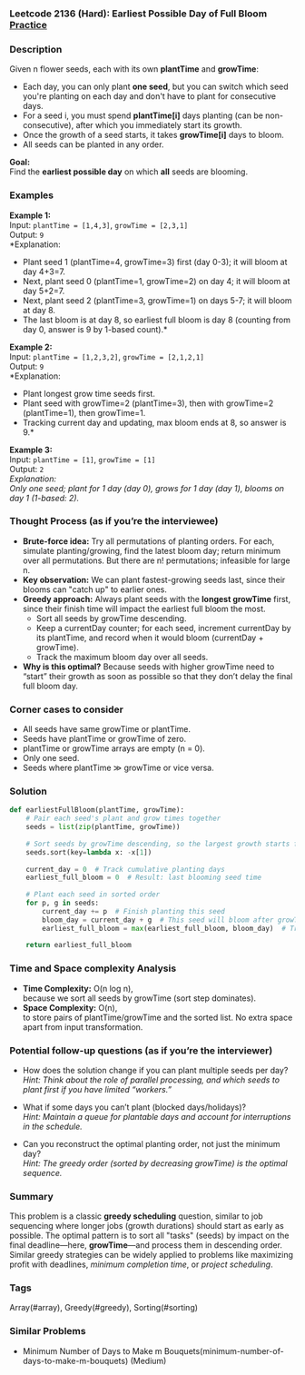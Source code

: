 ### Leetcode 2136 (Hard): Earliest Possible Day of Full Bloom [Practice](https://leetcode.com/problems/earliest-possible-day-of-full-bloom)

### Description  
Given n flower seeds, each with its own **plantTime** and **growTime**:

- Each day, you can only plant **one seed**, but you can switch which seed you're planting on each day and don't have to plant for consecutive days.
- For a seed i, you must spend **plantTime[i]** days planting (can be non-consecutive), after which you immediately start its growth.
- Once the growth of a seed starts, it takes **growTime[i]** days to bloom.
- All seeds can be planted in any order.

**Goal:**  
Find the **earliest possible day** on which **all** seeds are blooming.

### Examples  

**Example 1:**  
Input: `plantTime = [1,4,3]`, `growTime = [2,3,1]`  
Output: `9`  
*Explanation:  
- Plant seed 1 (plantTime=4, growTime=3) first (day 0-3); it will bloom at day 4+3=7.  
- Next, plant seed 0 (plantTime=1, growTime=2) on day 4; it will bloom at day 5+2=7.  
- Next, plant seed 2 (plantTime=3, growTime=1) on days 5-7; it will bloom at day 8.  
- The last bloom is at day 8, so earliest full bloom is day 8 (counting from day 0, answer is 9 by 1-based count).*

**Example 2:**  
Input: `plantTime = [1,2,3,2]`, `growTime = [2,1,2,1]`  
Output: `9`  
*Explanation:  
- Plant longest grow time seeds first.  
- Plant seed with growTime=2 (plantTime=3), then with growTime=2 (plantTime=1), then growTime=1.  
- Tracking current day and updating, max bloom ends at 8, so answer is 9.*

**Example 3:**  
Input: `plantTime = [1]`, `growTime = [1]`  
Output: `2`  
*Explanation:  
Only one seed; plant for 1 day (day 0), grows for 1 day (day 1), blooms on day 1 (1-based: 2).*


### Thought Process (as if you’re the interviewee)  
- **Brute-force idea:** Try all permutations of planting orders. For each, simulate planting/growing, find the latest bloom day; return minimum over all permutations. But there are n! permutations; infeasible for large n.
- **Key observation:** We can plant fastest-growing seeds last, since their blooms can "catch up" to earlier ones.  
- **Greedy approach:** Always plant seeds with the **longest growTime** first, since their finish time will impact the earliest full bloom the most.
    - Sort all seeds by growTime descending.
    - Keep a currentDay counter; for each seed, increment currentDay by its plantTime, and record when it would bloom (currentDay + growTime).
    - Track the maximum bloom day over all seeds.
- **Why is this optimal?** Because seeds with higher growTime need to “start” their growth as soon as possible so that they don’t delay the final full bloom day.

### Corner cases to consider  
- All seeds have same growTime or plantTime.
- Seeds have plantTime or growTime of zero.
- plantTime or growTime arrays are empty (n = 0).
- Only one seed.
- Seeds where plantTime ≫ growTime or vice versa.

### Solution

```python
def earliestFullBloom(plantTime, growTime):
    # Pair each seed's plant and grow times together
    seeds = list(zip(plantTime, growTime))
    
    # Sort seeds by growTime descending, so the largest growth starts first
    seeds.sort(key=lambda x: -x[1])
    
    current_day = 0  # Track cumulative planting days
    earliest_full_bloom = 0  # Result: last blooming seed time
    
    # Plant each seed in sorted order
    for p, g in seeds:
        current_day += p  # Finish planting this seed
        bloom_day = current_day + g  # This seed will bloom after growTime
        earliest_full_bloom = max(earliest_full_bloom, bloom_day)  # Track latest among all
    
    return earliest_full_bloom
```

### Time and Space complexity Analysis  

- **Time Complexity:** O(n log n),  
  because we sort all seeds by growTime (sort step dominates).
- **Space Complexity:** O(n),  
  to store pairs of plantTime/growTime and the sorted list. No extra space apart from input transformation.

### Potential follow-up questions (as if you’re the interviewer)  

- How does the solution change if you can plant multiple seeds per day?  
  *Hint: Think about the role of parallel processing, and which seeds to plant first if you have limited “workers.”*

- What if some days you can’t plant (blocked days/holidays)?  
  *Hint: Maintain a queue for plantable days and account for interruptions in the schedule.*

- Can you reconstruct the optimal planting order, not just the minimum day?  
  *Hint: The greedy order (sorted by decreasing growTime) is the optimal sequence.*

### Summary
This problem is a classic **greedy scheduling** question, similar to job sequencing where longer jobs (growth durations) should start as early as possible. The optimal pattern is to sort all "tasks" (seeds) by impact on the final deadline—here, **growTime**—and process them in descending order.  
Similar greedy strategies can be widely applied to problems like maximizing profit with deadlines, *minimum completion time*, or *project scheduling*.

### Tags
Array(#array), Greedy(#greedy), Sorting(#sorting)

### Similar Problems
- Minimum Number of Days to Make m Bouquets(minimum-number-of-days-to-make-m-bouquets) (Medium)